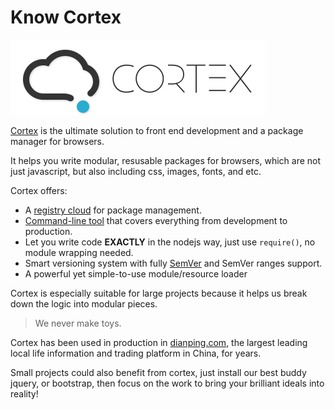 # Know Cortex

![logo](../images/logo+text.png)

[Cortex](http://ctx.io) is the ultimate solution to front end development and a package manager for browsers.

It helps you write modular, resusable packages for browsers, which are not just javascript, but also including css, images, fonts, and etc.

Cortex offers:
* A [registry cloud](http://ctx.io) for package management.
* [Command-line tool](https://github.com/cortexjs/cortex) that covers everything from development to production.
* Let you write code **EXACTLY** in the nodejs way, just use `require()`, no module wrapping needed.
* Smart versioning system with fully [SemVer](http://semver.org) and SemVer ranges support.
* A powerful yet simple-to-use module/resource loader

Cortex is especially suitable for large projects because it helps us break down the logic into modular pieces.

> We never make toys.

Cortex has been used in production in [dianping.com](http://t.dianping.com), the largest leading local life information and trading platform in China, for years.

Small projects could also benefit from cortex, just install our best buddy jquery, or bootstrap, then focus on the work to bring your brilliant ideals into reality!
